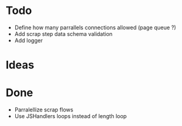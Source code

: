 # Todo

- Define how many parrallels connections allowed (page queue ?)
- Add scrap step data schema validation
- Add logger

# Ideas

# Done

- Parralellize scrap flows
- Use JSHandlers loops instead of length loop
